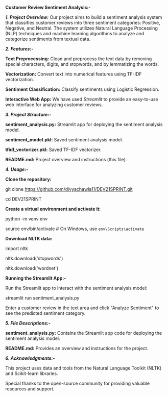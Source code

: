 **Customer Review Sentiment Analysis:-**

**_1. Project Overview:_**
Our project aims to build a sentiment analysis system that classifies customer reviews into three sentiment categories: Positive, Negative, and Neutral. The system utilizes Natural Language Processing (NLP) techniques and machine learning algorithms to analyze and categorize sentiments from textual data.

_**2. Features:-**_

**Text Preprocessing:** Clean and preprocess the text data by removing special characters, digits, and stopwords, and by lemmatizing the words.

**Vectorization:** Convert text into numerical features using TF-IDF vectorization.

**Sentiment Classification:** Classify sentiments using Logistic Regression.

**Interactive Web App:** We have used _Streamlit_ to provide an easy-to-use web interface for analyzing customer reviews.


_**3. Project Structure:-**_

**sentiment_analysis.py:** Streamlit app for deploying the sentiment analysis model.

**sentiment_model.pkl:** Saved sentiment analysis model.

**tfidf_vectorizer.pkl:** Saved TF-IDF vectorizer.

**README.md:** Project overview and instructions (this file).


_**4. Usage:-**_

**Clone the repository:**

git clone https://github.com/divyachawla11/DEV21SPRINT.git

cd DEV21SPRINT

**Create a virtual environment and activate it:**

python -m venv env

source env/bin/activate  # On Windows, use `env\Scripts\activate`

**Download NLTK data:**

import nltk

nltk.download('stopwords')

nltk.download('wordnet')

**Running the Streamlit App:-**

Run the Streamlit app to interact with the sentiment analysis model:

streamlit run sentiment_analysis.py

Enter a customer review in the text area and click "Analyze Sentiment" to see the predicted sentiment category.

_**5. File Descriptions:-**_

**sentiment_analysis.py:** Contains the Streamlit app code for deploying the sentiment analysis model.

**README.md:** Provides an overview and instructions for the project.

_**6. Acknowledgments:-**_

This project uses data and tools from the Natural Language Toolkit (NLTK) and Scikit-learn libraries.

Special thanks to the open-source community for providing valuable resources and support.

